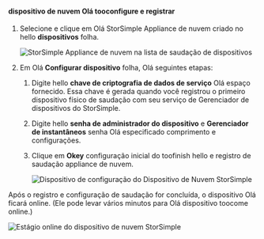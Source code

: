 #### <a name="tooconfigure-and-register-hello-cloud-appliance"></a>dispositivo de nuvem Olá tooconfigure e registrar

1. Selecione e clique em Olá StorSimple Appliance de nuvem criado no hello **dispositivos** folha.

    ![StorSimple Appliance de nuvem na lista de saudação de dispositivos](./media/storsimple-8000-create-cloud-appliance-u2/sca-create3.png)
2. Em Olá **Configurar dispositivo** folha, Olá seguintes etapas:
    
    1. Digite hello **chave de criptografia de dados de serviço** Olá espaço fornecido. Essa chave é gerada quando você registrou o primeiro dispositivo físico de saudação com seu serviço de Gerenciador de dispositivos do StorSimple.

    2. Digite hello **senha de administrador do dispositivo** e **Gerenciador de instantâneos** senha Olá especificado comprimento e configurações.

    3. Clique em **Okey** configuração inicial do toofinish hello e registro de saudação appliance de nuvem.
    
        ![Dispositivo de configuração do Dispositivo de Nuvem StorSimple](./media/storsimple-8000-configure-register-cloud-appliance/sca-configure1.png)

Após o registro e configuração de saudação for concluída, o dispositivo Olá ficará online. (Ele pode levar vários minutos para Olá dispositivo toocome online.)

![Estágio online do dispositivo de nuvem StorSimple](./media/storsimple-8000-configure-register-cloud-appliance/sca-configure2.png)

